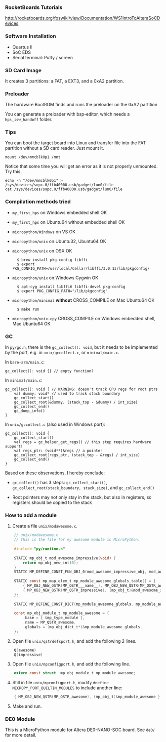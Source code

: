 
### RocketBoards Tutorials
http://rocketboards.org/foswiki/view/Documentation/WS1IntroToAlteraSoCDevices

### Software Installation
* Quartus II
* SoC EDS
* Serial terminal: Putty / screen

### SD Card Image
It creates 3 partitions: a FAT, a EXT3, and a 0xA2 partition.

### Preloader
The hardware BootROM finds and runs the preloader on the 0xA2 partition.

You can generate a preloader with bsp-editor, which needs a `hps_isw_handoff` folder.

### Tips
You can boot the target board into Linux and transfer file into the FAT partition without a SD card reader. Just mount it.
```
mount /dev/mmcblk0p1 /mnt
```
Notice that some time you will get an error as it is not properly unmounted. Try this:
```
echo -n "/dev/mmcblk0p1" > /sys/devices/sopc.0/ffb40000.usb/gadget/lun0/file
cat /sys/devices/sopc.0/ffb40000.usb/gadget/lun0/file
```

### Compilation methods tried
* `my_first_hps` on Windows embedded shell OK

* `my_first_hps` on Ubuntu64 without embedded shell OK

* `micropython/Windows` on VS OK

* `micropython/unix` on Ubuntu32, Ubuntu64 OK

* `micropython/unix` on OSX OK

        $ brew install pkg-config libffi
        $ export PKG_CONFIG_PATH=/usr/local/Cellar/libffi/3.0.13/lib/pkgconfig/

* `micropython/unix` on Windows Cygwin OK
    
        $ apt-cyg install libffi6 libffi-devel pkg-config
        $ export PKG_CONFIG_PATH="/lib/pkgconfig"

* `micropython/minimal` **without** CROSS_COMPILE on Mac Ubuntu64 OK

        $ make run

* `micropython/unix-cpy` CROSS_COMPILE on Windows embedded shell, Mac Ubuntu64 OK

### GC

In `py/gc.h`, there is the `gc_collect(): void`, but it needs to be implemented by the port, e.g. in `unix/gccollect.c`, or `minimal/main.c`.

In `bare-arm/main.c`:

    gc_collect(): void {} // empty function?

In `minimal/main.c`:

    gc_collect(): void { // WARNING: doesn't track CPU regs for root ptrs
        val dummy: void* // used to track stack boundary
        gc_collect_start()
        gc_collect_root(&dummy, (stack_top - &dummy) / int_size)
        gc_collect_end()
        gc_dump_info()
    }
    
In `unix/gccollect.c` (also used in Windows port):

    gc_collect(): void {
        gc_collect_start()
        val regs = gc_helper_get_regs() // this step requires hardware support!
        val regs_ptr: (void**)&regs // a pointer
        gc_collect_root(regs_ptr, (stack_top - &regs) / int_size)
        gc_collect_end()
    }
        
Based on these observations, I hereby conclude:

* `gc_collect()` has 3 steps: `gc_collect_start()`, `gc_collect_root(stack_boundary, stack_size)`, and `gc_collect_end()`

* Root pointers may not only stay in the stack, but also in registers, so registers should be copied to the stack

### How to add a module
1. Create a file `unix/modawesome.c`.

```C
    // unix/modawesome.c
    // This is the file for my awesome module in MicroPython.
    
    #include "py/runtime.h"
    
    STATIC mp_obj_t mod_awesome_impressive(void) {
    	return mp_obj_new_int(0);
    }
    STATIC MP_DEFINE_CONST_FUN_OBJ_0(mod_awesome_impressive_obj, mod_awesome_impressive);
    
    STATIC const mp_map_elem_t mp_module_awesome_globals_table[] = {
    	{ MP_OBJ_NEW_QSTR(MP_QSTR___name__), MP_OBJ_NEW_QSTR(MP_QSTR_awesome) },
    	{ MP_OBJ_NEW_QSTR(MP_QSTR_impressive), (mp_obj_t)&mod_awesome_impressive_obj },
    };
    
    STATIC MP_DEFINE_CONST_DICT(mp_module_awesome_globals, mp_module_awesome_globals_table);
    
    const mp_obj_module_t mp_module_awesome = {
    	.base = { &mp_type_module },
    	.name = MP_QSTR_awesome,
    	.globals = (mp_obj_dict_t*)&mp_module_awesome_globals,
    };
```

2. Open file `unix/qstrdefsport.h`, and add the following 2 lines.

```C
    Q(awesome)
    Q(impressive)
```

3. Open file `unix/mpconfigport.h`, and add the following line.

```C
    extern const struct _mp_obj_module_t mp_module_awesome;
```

4. Still in file `unix/mpconfigport.h`, modify `#define MICROPY_PORT_BUILTIN_MODULES` to include another line:

```C
    { MP_OBJ_NEW_QSTR(MP_QSTR_awesome), (mp_obj_t)&mp_module_awesome } \
```

5. Make and run.

### DE0 Module
This is a MicroPython module for Altera DE0-NANO-SOC board. See `de0/` for more detail.
